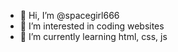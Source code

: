 - 👋 Hi, I’m @spacegirl666
- 👀 I’m interested in coding websites
- 🌱 I’m currently learning html, css, js

<!---
spacegirl666/spacegirl666 is a ✨ special ✨ repository because its `README.md` (this file) appears on your GitHub profile.
You can click the Preview link to take a look at your changes.
--->

